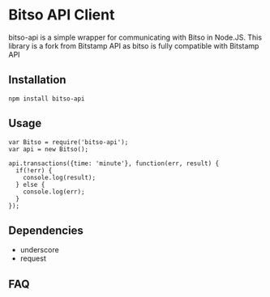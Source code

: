 # Bitso API Client

bitso-api is a simple wrapper for communicating with Bitso in Node.JS.
This library is a fork from Bitstamp API as bitso is fully compatible with Bitstamp API

## Installation

    npm install bitso-api

## Usage

    var Bitso = require('bitso-api');
    var api = new Bitso();

    api.transactions({time: 'minute'}, function(err, result) {
      if(!err) {
        console.log(result);
      } else {
        console.log(err);
      }
    });

## Dependencies

- underscore
- request

## FAQ


